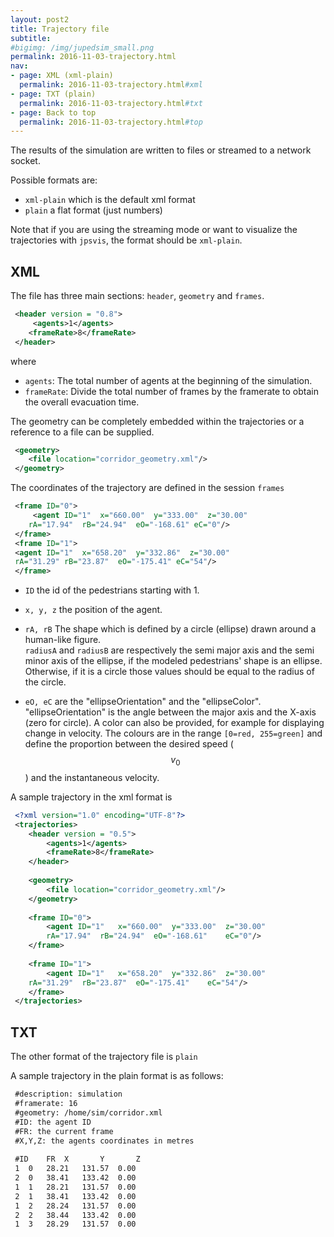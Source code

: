 ```yaml
---
layout: post2
title: Trajectory file
subtitle: 
#bigimg: /img/jupedsim_small.png
permalink: 2016-11-03-trajectory.html
nav:
- page: XML (xml-plain)
  permalink: 2016-11-03-trajectory.html#xml
- page: TXT (plain)
  permalink: 2016-11-03-trajectory.html#txt
- page: Back to top
  permalink: 2016-11-03-trajectory.html#top
---
```



The results of the simulation are written to files or streamed to a network socket.

Possible formats are:

- `xml-plain` which is the default xml format
- `plain` a flat format (just numbers)

Note that if you are using the streaming mode or want to visualize the trajectories with `jpsvis`, 
the format should be `xml-plain`.

## XML
The file has three main sections: `header`, `geometry` and `frames`.

```xml
 <header version = "0.8">
     <agents>1</agents>
 	<frameRate>8</frameRate>
 </header>
```

where

- `agents`: The total number of agents at the beginning of the simulation.
- `frameRate`: Divide the total number of frames by the framerate to obtain the overall evacuation time.

The geometry can be completely embedded within the trajectories or a reference to a file can be supplied.

```xml
 <geometry>
 	<file location="corridor_geometry.xml"/>
 </geometry>

```

The coordinates of the trajectory are defined in the session `frames`


```xml
 <frame ID="0">
     <agent ID="1"	x="660.00"	y="333.00"	z="30.00"	
 	rA="17.94"	rB="24.94"	eO="-168.61" eC="0"/>
 </frame>
 <frame ID="1">
 <agent ID="1"	x="658.20"	y="332.86"	z="30.00"	
 rA="31.29"	rB="23.87"	eO="-175.41" eC="54"/>
 </frame>
```


- `ID` the id of the pedestrians starting with 1.
- `x, y, z` the position of the agent.

- `rA, rB`  The shape which is defined by a circle (ellipse) drawn around a human-like figure.	
  `radiusA` and `radiusB` are respectively the semi major axis and the semi minor axis of the ellipse, 
  if the modeled pedestrians' shape is an ellipse. 
  Otherwise, if it is a circle those values should be equal to the radius of the circle.
- `eO, eC` are the "ellipseOrientation" and the "ellipseColor". 
  "ellipseOrientation" is the angle between the  major axis and the X-axis (zero for circle). 
   A color can also be provided, for example for displaying change in velocity. 
   The colours are in the range `[0=red, 255=green]` and define the proportion between 
   the desired speed ($$v_0$$) and the instantaneous velocity.



A sample trajectory in the xml format is

```xml
 <?xml version="1.0" encoding="UTF-8"?>
 <trajectories>
 	<header version = "0.5">
 		<agents>1</agents>
 		<frameRate>8</frameRate>
 	</header>
 
 	<geometry>
 		<file location="corridor_geometry.xml"/>
 	</geometry>
 
 	<frame ID="0">
 		<agent ID="1"	x="660.00"	y="333.00"	z="30.00"	
 		rA="17.94"	rB="24.94"	eO="-168.61"	eC="0"/>
 	</frame>
 
 	<frame ID="1">
 		<agent ID="1"	x="658.20"	y="332.86"	z="30.00"	
 	rA="31.29"	rB="23.87" 	eO="-175.41"	eC="54"/>
 	</frame>
 </trajectories>
```

## TXT
The other format of the trajectory file is `plain`

A sample trajectory in the plain format is as follows:

```xml
 #description: simulation
 #framerate: 16
 #geometry: /home/sim/corridor.xml
 #ID: the agent ID
 #FR: the current frame
 #X,Y,Z: the agents coordinates in metres
 				
 #ID	FR	X		Y		Z
 1	0	28.21	131.57	0.00
 2	0	38.41	133.42	0.00
 1	1	28.21	131.57	0.00
 2	1	38.41	133.42	0.00
 1	2	28.24	131.57	0.00
 2	2	38.44	133.42	0.00
 1	3	28.29	131.57	0.00
```				


